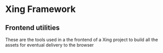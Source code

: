 # Xing Framework
## Frontend utilities

These are the tools used in a the frontend of a Xing project to build all the assets for eventual delivery to the browser
